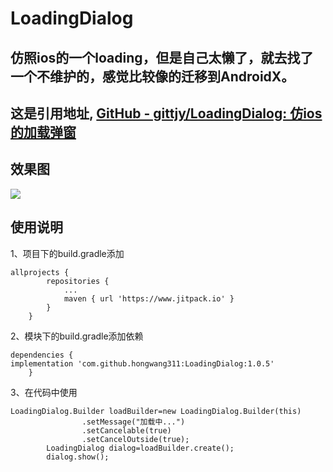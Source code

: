 LoadingDialog
==
仿照ios的一个loading，但是自己太懒了，就去找了一个不维护的，感觉比较像的迁移到AndroidX。
--
这是引用地址,
[GitHub - gittjy/LoadingDialog: 仿ios的加载弹窗](https://github.com/gittjy/LoadingDialog)
--
效果图
--
![](https://github.com/hongwang311/LoadingDialog/tree/main/demogif/自定义加载Dialog.gif)  



使用说明
--
1、项目下的build.gradle添加

```
allprojects {
		repositories {
			...
			maven { url 'https://www.jitpack.io' }
		}
	}
```
2、模块下的build.gradle添加依赖

```
dependencies {
implementation 'com.github.hongwang311:LoadingDialog:1.0.5'
	}
```
3、在代码中使用

```
LoadingDialog.Builder loadBuilder=new LoadingDialog.Builder(this)
                .setMessage("加载中...")
                .setCancelable(true)
                .setCancelOutside(true);
        LoadingDialog dialog=loadBuilder.create();
        dialog.show();
```

